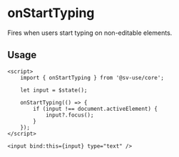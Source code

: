 # onStartTyping

Fires when users start typing on non-editable elements.

## Usage

```svelte
<script>
	import { onStartTyping } from '@sv-use/core';

	let input = $state();

	onStartTyping(() => {
		if (input !== document.activeElement) {
			input?.focus();
		}
	});
</script>

<input bind:this={input} type="text" />
```
